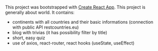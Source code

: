 This project was bootstrapped with [Create React App](https://github.com/facebook/create-react-app).
This project is generally about world.
It contains:
- continents with all countries and their basic informations (connection  with public API restcountries.eu)
- blog with trivias (it has possibility filter by title)
- short, easy quiz
- use of axios, react-router, react hooks (useState, useEffect)